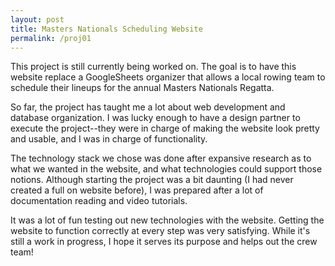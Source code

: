 ```yaml
---
layout: post
title: Masters Nationals Scheduling Website
permalink: /proj01
---
```


This project is still currently being worked on. The goal is to have this website replace a GoogleSheets organizer that allows a local rowing team to schedule their lineups for the annual Masters Nationals Regatta. 

So far, the project has taught me a lot about web development and database organization. I was lucky enough to have a design partner to execute the project--they were in charge of making the website look pretty and usable, and I was in charge of functionality.

The technology stack we chose was done after expansive research as to what we wanted in the website, and what technologies could support those notions. Although starting the project was a bit daunting (I had never created a full on website before), I was prepared after a lot of documentation reading and video tutorials. 

It was a lot of fun testing out new technologies with the website. Getting the website to function correctly at every step was very satisfying. While it's still a work in progress, I hope it serves its purpose and helps out the crew team!